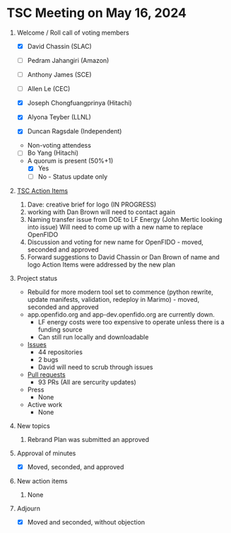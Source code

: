 # TSC Meeting on May 16, 2024

1. Welcome / Roll call of voting members
   - [x] David Chassin (SLAC)
   - [ ] Pedram Jahangiri (Amazon)
   - [ ] Anthony James (SCE)
   - [ ] Allen Le (CEC)
   - [x] Joseph Chongfuangprinya (Hitachi)
   - [x] Alyona Teyber (LLNL)
   - [x] Duncan Ragsdale (Independent)
  
  
   * Non-voting attendess
   - [ ] Bo Yang (Hitachi)
   
   * A quorum is present (50%+1)
     - [x] Yes
     - [ ] No - Status update only
    
2. [TSC Action Items](https://github.com/orgs/arras-energy/projects/1)
    1. Dave: creative brief for logo (IN PROGRESS)
    2.    working with Dan Brown will need to contact again
    3. Naming transfer issue from DOE to LF Energy (John Mertic looking into issue)
          Will need to come up with a new name to replace OpenFIDO
    4. Discussion and voting for new name for OpenFIDO - moved, seconded and approved
    5.    Forward suggestions to David Chassin or Dan Brown of name and logo
Action Items were addressed by the new plan

3. Project status
   * Rebuild for more modern tool set to commence (python rewrite, update manifests, validation, redeploy in Marimo) - moved, seconded and approved
   * app.openfido.org and app-dev.openfido.org are currently down. 
     - LF energy costs were too expensive to operate unless there is a funding source
     - Can still run locally and downloadable
   * [Issues](https://github.com/openfido/openfido/issues) 
     - 44 repositories
     - 2 bugs
     - David will need to scrub through issues
   * [Pull requests](https://github.com/openfido/openfido/pulls)
     - 93 PRs (All are sercurity updates)
   * Press
      - None
   * Active work
      - None

4. New topics
   1. Rebrand Plan was submitted an approved 
      
6. Approval of minutes
   - [x] Moved, seconded, and approved

7. New action items 
   1.  None

8. Adjourn
   - [x] Moved and seconded, without objection
